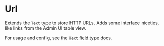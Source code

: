 <!--[meta]
section: api
subSection: field-types
title: Url
[meta]-->

# Url

Extends the `Text` type to store HTTP URLs.
Adds some interface niceties, like links from the Admin UI table view.

For usage and config, see the [`Text` field type](/packages/fields/src/types/Text/README.md) docs.
